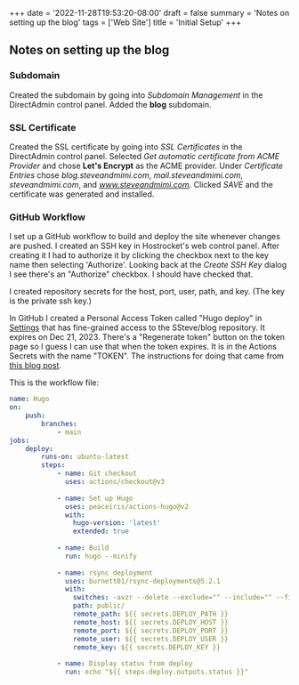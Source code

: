 +++
date = '2022-11-28T19:53:20-08:00'
draft = false
summary = 'Notes on setting up the blog'
tags = ['Web Site']
title = 'Initial Setup'
+++

## Notes on setting up the blog

### Subdomain

Created the subdomain by going into *Subdomain Management* in the DirectAdmin control panel. Added the **blog** subdomain. 

### SSL Certificate

Created the SSL certificate by going into *SSL Certificates* in the DirectAdmin control panel. Selected *Get automatic certificate from ACME Provider* and chose **Let's Encrypt** as the ACME provider. Under *Certificate Entries* chose *blog.steveandmimi.com*, *mail.steveandmimi.com*, *steveandmimi.com*, and *www.steveandmimi.com*. Clicked *SAVE* and the certificate was generated and installed.

### GitHub Workflow

I set up a GitHub workflow to build and deploy the site whenever changes are pushed. I created an SSH key in Hostrocket's web control panel. After creating it I had to authorize it by clicking the checkbox next to the key name then selecting 'Authorize'. Looking back at the *Create SSH Key* dialog I see there's an "Authorize" checkbox. I should have checked that.

I created repository secrets for the host, port, user, path, and key. (The key is the private ssh key.)

In GitHub I created a Personal Access Token called "Hugo deploy" in [Settings](https://github.com/settings/personal-access-tokens/403489) that has fine-grained access to the SSteve/blog repository. It expires on Dec 21, 2023. There's a "Regenerate token" button on the token page so I guess I can use that when the token expires. It is in the Actions Secrets with the name "TOKEN". The instructions for doing that came from [this blog post](https://ruddra.com/hugo-deploy-static-page-using-github-actions/).

This is the workflow file:

```yaml
name: Hugo
on: 
    push:
        branches:
            - main
jobs:
    deploy:
        runs-on: ubuntu-latest
        steps:
            - name: Git checkout
              uses: actions/checkout@v3
              
            - name: Set up Hugo
              uses: peaceiris/actions-hugo@v2
              with:
                hugo-version: 'latest'
                extended: true
                
            - name: Build
              run: hugo --minify
              
            - name: rsync deployment
              uses: burnett01/rsync-deployments@5.2.1
              with:
                switches: -avzr --delete --exclude="" --include="" --filter=""
                path: public/
                remote_path: ${{ secrets.DEPLOY_PATH }}
                remote_host: ${{ secrets.DEPLOY_HOST }}
                remote_port: ${{ secrets.DEPLOY_PORT }}
                remote_user: ${{ secrets.DEPLOY_USER }}
                remote_key: ${{ secrets.DEPLOY_KEY }}
                
            - name: Display status from deploy
              run: echo "${{ steps.deploy.outputs.status }}"
```